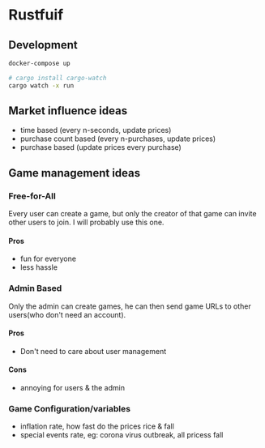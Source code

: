# Rustfuif

## Development

``` bash
docker-compose up

# cargo install cargo-watch
cargo watch -x run
```

## Market influence ideas

* time based (every n-seconds, update prices)
* purchase count based (every n-purchases, update prices)
* purchase based (update prices every purchase)

## Game management ideas

### Free-for-All

Every user can create a game, but only the creator of that game can invite other users to join.
I will probably use this one.

#### Pros

* fun for everyone
* less hassle

### Admin Based

Only the admin can create games, he can then send game URLs to other users(who don't need an account).

#### Pros

* Don't need to care about user management

#### Cons

* annoying for users & the admin

### Game Configuration/variables

* inflation rate, how fast do the prices rice & fall
* special events rate, eg: corona virus outbreak, all pricess fall